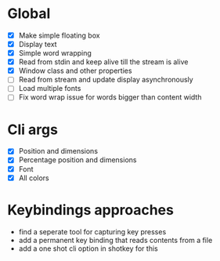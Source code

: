 # Global
  - [X] Make simple floating box
  - [X] Display text
  - [X] Simple word wrapping
  - [X] Read from stdin and keep alive till the stream is alive
  - [X] Window class and other properties
  - [ ] Read from stream and update display asynchronously
  - [ ] Load multiple fonts
  - [ ] Fix word wrap issue for words bigger than content width

# Cli args
  - [X] Position and dimensions
  - [X] Percentage position and dimensions
  - [X] Font
  - [X] All colors

# Keybindings approaches
  - find a seperate tool for capturing key presses
  - add a permanent key binding that reads contents from a file
  - add a one shot cli option in shotkey for this

